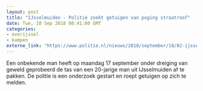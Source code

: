 ```yaml
---
layout: post
title: "IJsselmuiden - Politie zoekt getuigen van poging straatroof"
date: Tue, 18 Sep 2018 08:41:00 GMT
categories: 
- overijssel 
- kampen 
externe_link: "https://www.politie.nl/nieuws/2018/september/18/02-ijsselmuiden-%E2%80%93-politie-zoekt-getuigen-van-poging-straatroof.html"
---
```


Een onbekende man heeft op maandag 17 september onder dreiging van geweld geprobeerd de tas van een 20-jarige man uit IJsselmuiden af te pakken. De politie is een onderzoek gestart en roept getuigen op zich te melden.
